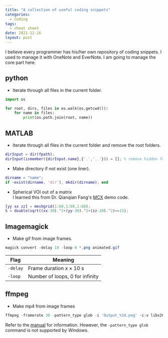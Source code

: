 ```yaml
---
title: "A collection of useful coding snippets"
categories:
  - Coding
tags:
  - cheat sheet
date: 2021-12-16
layout: post
---
```


I believe every programmer has his/her own repository of coding snippets. I used to manage it with OneNote and EverNote. I am going to manage the core part here.

## python

- Iterate through all files in the current folder.

```python
import os

for root, dirs, files in os.walk(os.getcwd()):
    for name in files:
        print(os.path.join(root, name))
```

## MATLAB

- Iterate through all files in the current folder and remove the root folders.

```matlab
dirInput = dir(fpath);
dirInput(ismember({dirInput.name},{'.','..'})) = []; % remove hidden folder
```

- Make directory if not exist (one liner).

```matlab
dirname = "name";
if ~exist(dirname, 'dir'), mkdir(dirname); end
```

- Spherical VOI out of a matrix\
I learned this from Dr. Qianqian Fang's [MCX](http://mcx.space/) demo code.

```matlab
[yy xx zz] = meshgrid(1:60,1:60,1:60);
S = double(sqrt((xx-30).^2+(yy-30).^2+(zz-20).^2)<=15);
```

## Imagemagick

- Make gif from image frames.

```powershell
magick convert -delay 10 -loop 0 *.png animated.gif
```

| Flag | Meaning |
| ---  |   ---   |
| `-delay` | Frame duration $x \times 10$ s |
| `-loop`  | Number of loops, 0 for infinity |

## ffmpeg

- Make mp4 from image frames

```powershell
ffmpeg -framerate 30 -pattern_type glob -i 'Output_%3d.png' -c:v libx264 -pix_fmt yuv420p out.mp4
```

Refer to the [manual](https://ffmpeg.org/ffmpeg-formats.html#image2-1) for information. However, the `-pattern_type glob` command is not supported by Windows.
